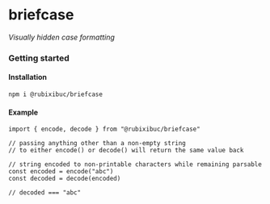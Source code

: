 # briefcase

_Visually hidden case formatting_

### Getting started

#### Installation

```shell script
npm i @rubixibuc/briefcase
```

#### Example

```ecmascript 6
import { encode, decode } from "@rubixibuc/briefcase"

// passing anything other than a non-empty string
// to either encode() or decode() will return the same value back

// string encoded to non-printable characters while remaining parsable
const encoded = encode("abc")
const decoded = decode(encoded)

// decoded === "abc"
```
